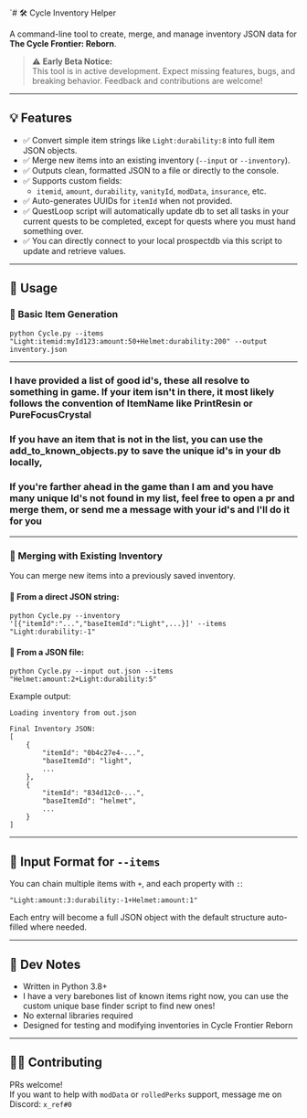 `# 🛠️ Cycle Inventory Helper

A command-line tool to create, merge, and manage inventory JSON data for **The Cycle Frontier: Reborn**.

> ⚠️ **Early Beta Notice:**  
> This tool is in active development. Expect missing features, bugs, and breaking behavior. Feedback and contributions are welcome!

---

## 💡 Features

- ✅ Convert simple item strings like `Light:durability:8` into full item JSON objects.
- ✅ Merge new items into an existing inventory (`--input` or `--inventory`).
- ✅ Outputs clean, formatted JSON to a file or directly to the console.
- ✅ Supports custom fields:
  - `itemid`, `amount`, `durability`, `vanityId`, `modData`, `insurance`, etc.
- ✅ Auto-generates UUIDs for `itemId` when not provided.
- ✅ QuestLoop script will automatically update db to set all tasks in your current quests to be completed, except for quests where you must hand something over.
- ✅ You can directly connect to your local prospectdb via this script to update and retrieve values.

---

## 🚀 Usage

### 🔧 Basic Item Generation

```
python Cycle.py --items "Light:itemid:myId123:amount:50+Helmet:durability:200" --output inventory.json
```
---
### I have provided a list of good id's, these all resolve to something in game. If your item isn't in there, it most likely follows the convention of ItemName like PrintResin or PureFocusCrystal
### If you have an item that is not in the list, you can use the add_to_known_objects.py to save the unique id's in your db locally,
### If you're farther ahead in the game than I am and you have many unique Id's not found in my list, feel free to open a pr and merge them, or send me a message with your id's and I'll do it for you
---

### 🔁 Merging with Existing Inventory

You can merge new items into a previously saved inventory.

#### 🔹 From a direct JSON string:
```
python Cycle.py --inventory '[{"itemId":"...","baseItemId":"Light",...}]' --items "Light:durability:-1"
```

#### 🔹 From a JSON file:
```
python Cycle.py --input out.json --items "Helmet:amount:2+Light:durability:5"
```

Example output:
```
Loading inventory from out.json

Final Inventory JSON:
[
    {
        "itemId": "0b4c27e4-...",
        "baseItemId": "light",
        ...
    },
    {
        "itemId": "834d12c0-...",
        "baseItemId": "helmet",
        ...
    }
]
```

---

## 📄 Input Format for `--items`

You can chain multiple items with `+`, and each property with `:`:

```
"Light:amount:3:durability:-1+Helmet:amount:1"
```

Each entry will become a full JSON object with the default structure auto-filled where needed.

---

## 🧪 Dev Notes

- Written in Python 3.8+
- I have a very barebones list of known items right now, you can use the custom unique base finder script to find new ones!
- No external libraries required
- Designed for testing and modifying inventories in Cycle Frontier Reborn

---

## 🧑‍💻 Contributing

PRs welcome!  
If you want to help with `modData` or `rolledPerks` support, message me on Discord: `x_ref#0`
